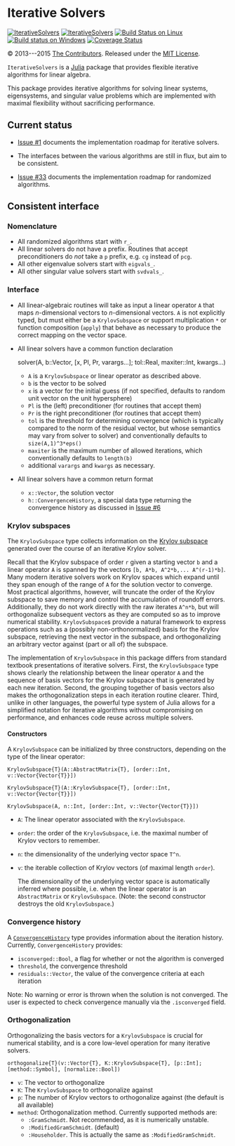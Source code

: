 # Iterative Solvers

[![IterativeSolvers](http://pkg.julialang.org/badges/IterativeSolvers_0.3.svg)](http://pkg.julialang.org/?pkg=IterativeSolvers&ver=0.3)
[![IterativeSolvers](http://pkg.julialang.org/badges/IterativeSolvers_0.4.svg)](http://pkg.julialang.org/?pkg=IterativeSolvers&ver=0.4)
[![Build Status on Linux](https://travis-ci.org/JuliaLang/IterativeSolvers.jl.svg?branch=master)](https://travis-ci.org/JuliaLang/IterativeSolvers.jl)
[![Build status on Windows](https://ci.appveyor.com/api/projects/status/eaoi7dw2j6qqfskf/branch/master)](https://ci.appveyor.com/project/jiahao/iterativesolvers-jl/branch/master)
[![Coverage Status](https://img.shields.io/coveralls/JuliaLang/IterativeSolvers.jl.svg)](https://img.shields.io/coveralls/JuliaLang/IterativeSolvers.jl.svg)

&copy; 2013---2015 [The Contributors](https://github.com/JuliaLang/IterativeSolvers.jl/contributors). Released under the [MIT License](https://github.com/JuliaLang/julia/blob/master/LICENSE.md).

`IterativeSolvers` is a [Julia](http://julialang.org) package that provides flexible iterative algorithms for linear algebra.

This package provides iterative algorithms for solving linear systems, eigensystems, and singular value problems which are implemented with maximal flexibility without sacrificing performance.

## Current status

- [Issue #1](https://github.com/JuliaLang/IterativeSolvers.jl/issues/1) documents the implementation roadmap for iterative solvers.
- The interfaces between the various algorithms are still in flux, but aim to be consistent.

- [Issue #33](https://github.com/JuliaLang/IterativeSolvers.jl/issues/33) documents the implementation roadmap for randomized algorithms.

## Consistent interface

### Nomenclature

- All randomized algorithms start with `r_`.
- All linear solvers do not have a prefix. Routines that accept preconditioners do *not* take a `p` prefix, e.g. `cg` instead of `pcg`.
- All other eigenvalue solvers start with `eigvals_`.
- All other singular value solvers start with `svdvals_`.

### Interface

- All linear-algebraic routines will take as input a linear operator `A` that maps *n*-dimensional vectors to *n*-dimensional vectors. `A` is not explicitly typed, but must either be a `KrylovSubspace` or support multiplication `*` or function composition (`apply`) that behave as necessary to produce the correct mapping on the vector space.

- All linear solvers have a common function declaration

    solver(A, b::Vector, [x, Pl, Pr, varargs...]; tol::Real, maxiter::Int, kwargs...)

  - `A` is a `KrylovSubspace` or linear operator as described above.
  - `b` is the vector to be solved
  - `x` is a vector for the initial guess (if not specified, defaults to random unit vector on the unit hypersphere)
  - `Pl` is the (left) preconditioner (for routines that accept them)
  - `Pr` is the right preconditioner (for routines that accept them)
  - `tol` is the threshold for determining convergence (which is typically compared to the norm of the residual vector, but whose semantics may vary from solver to solver) and conventionally defaults to `size(A,1)^3*eps()`
  - `maxiter` is the maximum number of allowed iterations, which conventionally defaults to `length(b)`
  - additional `varargs` and `kwargs` as necessary.

- All linear solvers have a common return format
  - `x::Vector`, the solution vector
  - `h::ConvergenceHistory`, a special data type returning the convergence history as discussed in [Issue #6](https://github.com/JuliaLang/IterativeSolvers.jl/issues/6)

### Krylov subspaces

The `KrylovSubspace` type collects information on the [Krylov subspace](http://en.wikipedia.org/wiki/Krylov_subspace) generated over the course of an iterative Krylov solver.

Recall that the Krylov subspace of order `r` given a starting vector `b` and a linear operator `A` is spanned by the vectors `[b, A*b, A^2*b,... A^(r-1)*b]`. Many modern iterative solvers work on Krylov spaces which expand until they span enough of the range of `A` for the solution vector to converge. Most practical algorithms, however, will truncate the order of the Krylov subspace to save memory and control the accumulation of roundoff errors. Additionally, they do not work directly with the raw iterates `A^n*b`, but will orthogonalize subsequent vectors as they are computed so as to improve numerical stability. `KrylovSubspace`s provide a natural framework to express operations such as a (possibly non-orthonormalized) basis for the Krylov subspace, retrieving the next vector in the subspace, and orthogonalizing an arbitrary vector against (part or all of) the subspace.

The implementation of `KrylovSubspace` in this package differs from standard textbook presentations of iterative solvers. First, the `KrylovSubspace` type shows clearly the relationship between the linear operator `A` and the sequence of basis vectors for the Krylov subspace that is generated by each new iteration. Second, the grouping together of basis vectors also makes the orthogonalization steps in each iteration routine clearer. Third, unlike in other languages, the powerful type system of Julia allows for a simplified notation for iterative algorithms without compromising on performance, and enhances code reuse across multiple solvers.

#### Constructors

A `KrylovSubspace` can be initialized by three constructors, depending on the type of the linear operator:

    KrylovSubspace{T}(A::AbstractMatrix{T}, [order::Int, v::Vector{Vector{T}}])

    KrylovSubspace{T}(A::KrylovSubspace{T}, [order::Int, v::Vector{Vector{T}}])

    KrylovSubspace(A, n::Int, [order::Int, v::Vector{Vector{T}}])

- `A`: The linear operator associated with the `KrylovSubspace`.
- `order`: the order of the `KrylovSubspace`, i.e. the maximal number of Krylov vectors to remember.
- `n`: the dimensionality of the underlying vector space `T^n`.
- `v`: the iterable collection of Krylov vectors (of maximal length `order`).

  The dimensionality of the underlying vector space is automatically inferred where possible, i.e. when the linear operator is an `AbstractMatrix` or `KrylovSubspace`. (Note: the second constructor destroys the old `KrylovSubspace`.)

### Convergence history

A [`ConvergenceHistory`](https://github.com/JuliaLang/IterativeSolvers.jl/issues/6) type provides information about the iteration history. Currently, `ConvergenceHistory` provides:
  - `isconverged::Bool`, a flag for whether or not the algorithm is converged
  - `threshold`, the convergence threshold
  - `residuals::Vector`, the value of the convergence criteria at each iteration

Note: No warning or error is thrown when the solution is not converged. The user is expected to check convergence manually via the `.isconverged` field.

### Orthogonalization

Orthogonalizing the basis vectors for a `KrylovSubspace` is crucial for numerical stability, and is a core low-level operation for many iterative solvers.

    orthogonalize{T}(v::Vector{T}, K::KrylovSubspace{T}, [p::Int]; [method::Symbol], [normalize::Bool])

- `v`: The vector to orthogonalize
- `K`: The `KrylovSubspace` to orthogonalize against
- `p`: The number of Krylov vectors to orthogonalize against (the default is all available)
- `method`: Orthogonalization method. Currently supported methods are:
  - `:GramSchmidt`. Not recommended, as it is numerically unstable.
  - `:ModifiedGramSchmidt`. (default)
  - `:Householder`. This is actually the same as `:ModifiedGramSchmidt`.
